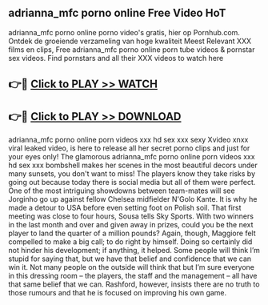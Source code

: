 ## adrianna_mfc porno online Free Video HoT 

adrianna_mfc porno online porno video's gratis, hier op Pornhub.com. Ontdek de groeiende verzameling van hoge kwaliteit Meest Relevant XXX films en clips,
Free adrianna_mfc porno online porn tube videos & pornstar sex videos. Find pornstars and all their XXX videos to watch here


## 👉🔴 [Click to PLAY >> WATCH](http://us.freeplayer.one?title=adrianna_mfc_porno_online&ref=16D)

## 👉🔴 [Click to PLAY >> DOWNLOAD](http://us.freeplayer.one?title=adrianna_mfc_porno_online&ref=16D)


adrianna_mfc porno online porn videos xxx hd sex xxx sexy Xvideo xnxx viral leaked video, is here to release all her secret porno clips and just for your eyes only! The glamorous adrianna_mfc porno online porn videos xxx hd sex xxx bombshell makes her scenes in the most beautiful decors under many sunsets, you don't want to miss! The players know they take risks by going out because today there is social media but all of them were perfect. One of the most intriguing showdowns between team-mates will see Jorginho go up against fellow Chelsea midfielder N'Golo Kante. It is why he made a detour to USA before even setting foot on Polish soil. That first meeting was close to four hours, Sousa tells Sky Sports. With two winners in the last month and over and given away in prizes, could you be the next player to land the quarter of a million pounds? Again, though, Maggiore felt compelled to make a big call; to do right by himself. Doing so certainly did not hinder his development; if anything, it helped. Some people will think I’m stupid for saying that, but we have that belief and confidence that we can win it. Not many people on the outside will think that but I’m sure everyone in this dressing room – the players, the staff and the management – all have that same belief that we can. Rashford, however, insists there are no truth to those rumours and that he is focused on improving his own game.